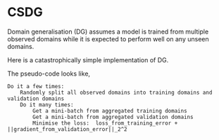# CSDG

Domain generalisation (DG) assumes a model is trained from multiple observed domains while it is expected to perform well on any unseen domains.

Here is a catastrophically simple implementation of DG.

The pseudo-code looks like,

```
Do it a few times:
    Randomly split all observed domains into training domains and validation domains 
    Do it many times:
        Get a mini-batch from aggregated training domains
        Get a mini-batch from aggregated validation domains
        Minimise the loss:  loss_from_training_error + ||gradient_from_validation_error||_2^2
```
